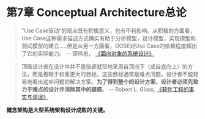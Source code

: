 # 第7章 Conceptual Architecture总论

> ”Use Case驱动“的观点既有积极意义，也有不利影响。从积极的方面看，Use Case这种需求描述方式确实有助于分析模型，设计模型，实现模型和测试模型的建立.....但是从另一方面看，OOSE对Use Case的依赖程度超出了它的实际能力。 -- 邵伟忠， [《面向对象的系统设计》](https://book.douban.com/subject/1213136/)

> 顶级设计者在设计中并不是按部就班地采用自顶向下（或自底向上）的方法，而是着眼于权重更大的目标。这些目标通常是难点问题，设计者不能轻易地看出这些问题的解决方案。**为了得到整个的设计方案，设计者必须先致力于难点的设计并消除其中的疑惑**。 -- Robert L. Glass, [《软件工程的事实与谬误》](https://book.douban.com/subject/1723351/)

**概念架构是大型系统架构设计成败的关键。**
